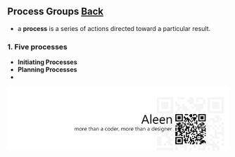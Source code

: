 ## Process Groups	[Back](./../projectManagement.md)

- a **process** is a series of actions directed toward a particular result.

### 1. Five processes

- **Initiating Processes**
- **Planning Processes**
- 

<a href="http://aleen42.github.io/" target="_blank" ><img src="./../../pic/tail.gif"></a>
